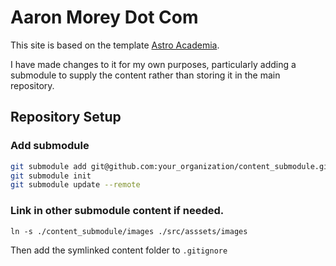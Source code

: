 # Aaron Morey Dot Com
This site is based on the template [Astro Academia](https://github.com/maiobarbero/astro_academia).

I have made changes to it for my own purposes, particularly adding a submodule to supply the content rather than storing 
it in the main repository.

## Repository Setup
### Add submodule
```zsh
git submodule add git@github.com:your_organization/content_submodule.git
git submodule init
git submodule update --remote
```
### Link in other submodule content if needed.
```
ln -s ./content_submodule/images ./src/asssets/images
```
Then add the symlinked content folder to `.gitignore`